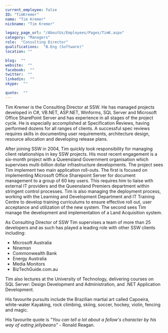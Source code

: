 ```yaml
---
current_employee: false
ID: "TimKremer"
name: "Tim Kremer"
nickname: "Tim Kremer"

legacy_page_url: "/AboutUs/Employees/Pages/TimK.aspx"
category: "Managers"
role:  "Consulting Director"
qualifications:  "B.Eng (Software)"
location: ""

blog:  ""
website:  ""
facebook:  ""
twitter:  ""
linkedin:  ""
skype:  ""

quote:  ""
---
```


Tim Kremer is the Consulting Director at SSW. He has managed projects developed in C#, VB.NET, ASP.NET, Winforms, SQL Server and Microsoft Office SharePoint Server and has experience in all stages of the project cycle. He is especially accomplished at Specification Reviews, having performed dozens for all ranges of clients. A successful spec reviews requires skills in documenting user requirements, architecture design, resource allocation and developing release plans. 

After joining SSW in 2004, Tim quickly took responsibility for managing client relationships in key SSW projects. His most recent engagement is a six-month project with a Queensland Government organisation which supervises multi-billion dollar infrastructure developments. The project sees Tim implement two main application roll-outs. The first is focused on implementing Microsoft Office Sharepoint Server for document management to a group of 60 key users. This requires him to liaise with external IT providers and the Queensland Premiers department within stringent control processes. Tim is also managing the deployment process, working with the Learning and Development Department and IT Training Centre to develop training curriculums to ensure effective roll out, user acceptance and utilization of the new system. The second sees Tim manage the development and implementation of a Land Acquisition system. 

As Consulting Director of SSW Tim supervises a team of more than 25 developers and as such has played a leading role with other SSW clients including: 

*   Microsoft Australia
*   Ninemsn
*   Commonwealth Bank
*   Energy Australia
*   Media Monitors
*   BizTechGuide.com.au

Tim also lectures at the University of Technology, delivering courses on SQL Server: Design Development and Administration, and .NET Application Development.

His favourite pursuits include the Brazilian martial art called Capoeira, white-water Kayaking, rock climbing, skiing, soccer, hockey, violin, fencing and magic.

His favourite quote is *"You can tell a lot about a fellow's character by his way of eating jellybeans"* - Ronald Reagan. 